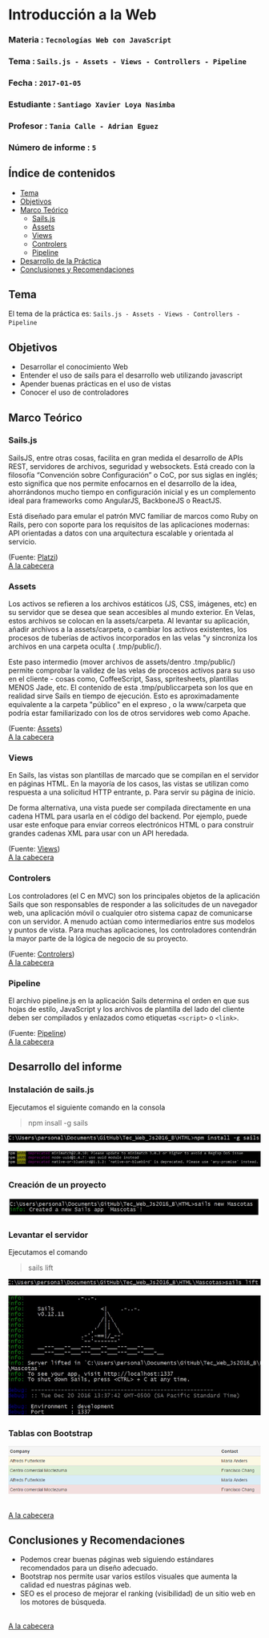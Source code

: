 # Introducción a la Web

### Materia : `Tecnologías Web con JavaScript`


### Tema : `Sails.js - Assets - Views - Controllers - Pipeline` 
### Fecha : `2017-01-05`
### Estudiante : `Santiago Xavier Loya Nasimba`
### Profesor : `Tania Calle - Adrian Eguez`
### Número de informe : `5`

<a name="cabecera"></a>
## Índice de contenidos


- <a href="#tema">Tema</a>
- <a href="#objetivos">Objetivos</a>
- <a href="#marco-teorico">Marco Teórico</a>
  * <a href="#sailsjs">Sails.js</a>
  * <a href="#assets">Assets</a>
  * <a href="#views" >Views</a>  
  * <a href="#controlers" >Controlers</a>
  * <a href="#pipeline" >Pipeline</a>
- <a href="#desarrollo">Desarrollo de la Práctica</a>
- <a href="#conrec">Conclusiones y Recomendaciones</a> 

<a name="tema"></a>
## Tema
El tema de la práctica es: `Sails.js - Assets - Views - Controllers - Pipeline`

<a name="objetivos"></a>
## Objetivos

- Desarrollar el conocimiento Web
- Entender el uso de sails para el desarrollo web utilizando javascript
- Apender buenas prácticas en el uso de vistas
- Conocer el uso de controladores

<a name="marco-teorico"></a>
## Marco Teórico


<a name="sailsjs"></a>
### Sails.js

SailsJS, entre otras cosas, facilita en gran medida el desarrollo de APIs REST, servidores de archivos, seguridad y websockets. Está creado con la filosofía “Convención sobre Configuración” o CoC, por sus siglas en inglés; esto significa que nos permite enfocarnos en el desarrollo de la idea, ahorrándonos mucho tiempo en configuración inicial y es un complemento ideal para frameworks como AngularJS, BackboneJS o ReactJS.

Está diseñado para emular el patrón MVC familiar de marcos como Ruby on Rails, pero con soporte para los requisitos de las aplicaciones modernas: API orientadas a datos con una arquitectura escalable y orientada al servicio. 


(Fuente: [Platzi](https://platzi.com/blog/introduccion-sailsjs/))
<br>
<a href="#cabecera">A la cabecera</a>

<a name="assets"></a>
### Assets

Los activos se refieren a los archivos estáticos (JS, CSS, imágenes, etc) en su servidor que se desea que sean accesibles al mundo exterior. En Velas, estos archivos se colocan en la assets/carpeta. Al levantar su aplicación, añadir archivos a la assets/carpeta, o cambiar los activos existentes, los procesos de tuberías de activos incorporados en las velas "y sincroniza los archivos en una carpeta oculta ( .tmp/public/).

Este paso intermedio (mover archivos de assets/dentro .tmp/public/) permite comprobar la validez de las velas de procesos activos para su uso en el cliente - cosas como, CoffeeScript, Sass, spritesheets, plantillas MENOS Jade, etc.
El contenido de esta .tmp/publiccarpeta son los que en realidad sirve Sails en tiempo de ejecución. Esto es aproximadamente equivalente a la carpeta "público" en el expreso , o la www/carpeta que podría estar familiarizado con los de otros servidores web como Apache.

(Fuente: [Assets](http://sailsjs.com/documentation/concepts/assets))
<br>
<a href="#cabecera">A la cabecera</a>

<a name="views"></a>
### Views

En Sails, las vistas son plantillas de marcado que se compilan en el servidor en páginas HTML. En la mayoría de los casos, las vistas se utilizan como respuesta a una solicitud HTTP entrante, p. Para servir su página de inicio.

De forma alternativa, una vista puede ser compilada directamente en una cadena HTML para usarla en el código del backend. Por ejemplo, puede usar este enfoque para enviar correos electrónicos HTML o para construir grandes cadenas XML para usar con un API heredada.

(Fuente: [Views](http://sailsjs.com/documentation/concepts/views))
<br>
<a href="#ncabecera">A la cabecera</a>

<a name="controlers"></a>
### Controlers

Los controladores (el C en MVC) son los principales objetos de la aplicación Sails que son responsables de responder a las solicitudes de un navegador web, una aplicación móvil o cualquier otro sistema capaz de comunicarse con un servidor. A menudo actúan como intermediarios entre sus modelos y puntos de vista. Para muchas aplicaciones, los controladores contendrán la mayor parte de la lógica de negocio de su proyecto.

(Fuente: [Controlers](http://sailsjs.com/documentation/concepts/controllers))
<br>
<a href="#cabecera">A la cabecera</a>

<a name="pipeline"></a>
### Pipeline

El archivo pipeline.js en la aplicación Sails determina el orden en que sus hojas de estilo, JavaScript y los archivos de plantilla del lado del cliente deben ser compilados y enlazados como etiquetas `<script>` o `<link>`.

(Fuente: [Pipeline](http://sailsjs.com/documentation/anatomy/tasks/pipeline.js))
<br>
<a href="#cabecera">A la cabecera</a>


<a name="desarrollo"></a>
## Desarrollo del informe

### Instalación de sails.js

Ejecutamos el siguiente comando en la consola
> npm insall -g sails

<p align="center">
<img src="https://github.com/sanierjd/Tec_Web_Js_2016B/blob/11-sails-02/Informe/Imagenes/Inst.PNG?raw=true"/>
</p>

<p align="center">
<img src="https://github.com/sanierjd/Tec_Web_Js_2016B/blob/11-sails-02/Informe/Imagenes/Insta.PNG?raw=true"/>
</p>

### Creación de un proyecto

<p align="center">
<img src="https://github.com/sanierjd/Tec_Web_Js_2016B/blob/11-sails-02/Informe/Imagenes/Mascotas.PNG?raw=true"/>
</p>


### Levantar el servidor

Ejecutamos el comando
> sails lift

<p align="center">
<img src="https://github.com/sanierjd/Tec_Web_Js_2016B/blob/11-sails-02/Informe/Imagenes/Levantar.PNG?raw=true"/>
</p>

<p align="center">
<img src="https://github.com/sanierjd/Tec_Web_Js_2016B/blob/11-sails-02/Informe/Imagenes/Levan.PNG?raw=true"/>
</p>

### Tablas con Bootstrap

    
<p align="center">
<img src="https://github.com/sanierjd/Tec_Web_Js_2016B/blob/03-Bootstrap/Informe/Imagenes/Bootstrap.PNG?raw=true"/>
</p>

<br>
<a href="#cabecera">A la cabecera</a>

## Conclusiones y Recomendaciones

- Podemos crear buenas páginas web siguiendo estándares recomendados para un diseño adecuado.
- Bootstrap nos permite usar varios estilos visuales que aumenta la calidad ed nuestras páginas web.
- SEO es el proceso de mejorar el ranking (visibilidad) de un sitio web en los motores de búsqueda.

<br>
<a href="#cabecera">A la cabecera</a>